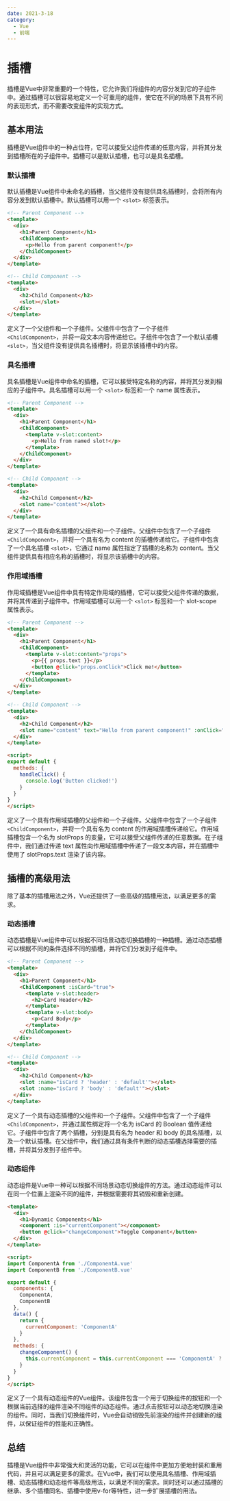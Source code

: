 ```yaml
---
date: 2021-3-18
category:
  - Vue
  - 前端
---
```


# 插槽
插槽是Vue中非常重要的一个特性，它允许我们将组件的内容分发到它的子组件中。通过插槽可以很容易地定义一个可重用的组件，使它在不同的场景下具有不同的表现形式，而不需要改变组件的实现方式。

## 基本用法
插槽是Vue组件中的一种占位符，它可以接受父组件传递的任意内容，并将其分发到插槽所在的子组件中。插槽可以是默认插槽，也可以是具名插槽。

### 默认插槽
默认插槽是Vue组件中未命名的插槽，当父组件没有提供具名插槽时，会将所有内容分发到默认插槽中。默认插槽可以用一个 `<slot>` 标签表示。

``` html
<!-- Parent Component -->
<template>
  <div>
    <h1>Parent Component</h1>
    <ChildComponent>
      <p>Hello from parent component!</p>
    </ChildComponent>
  </div>
</template>

<!-- Child Component -->
<template>
  <div>
    <h2>Child Component</h2>
    <slot></slot>
  </div>
</template>
``` 
定义了一个父组件和一个子组件。父组件中包含了一个子组件 `<ChildComponent>`，并将一段文本内容传递给它。子组件中包含了一个默认插槽 `<slot>`，当父组件没有提供具名插槽时，将显示该插槽中的内容。

### 具名插槽
具名插槽是Vue组件中命名的插槽，它可以接受特定名称的内容，并将其分发到相应的子组件中。具名插槽可以用一个 `<slot>` 标签和一个 name 属性表示。

``` html
<!-- Parent Component -->
<template>
  <div>
    <h1>Parent Component</h1>
    <ChildComponent>
      <template v-slot:content>
        <p>Hello from named slot!</p>
      </template>
    </ChildComponent>
  </div>
</template>

<!-- Child Component -->
<template>
  <div>
    <h2>Child Component</h2>
    <slot name="content"></slot>
  </div>
</template>
``` 

定义了一个具有命名插槽的父组件和一个子组件。父组件中包含了一个子组件 `<ChildComponent>`，并将一个具有名为 content 的插槽传递给它。子组件中包含了一个具名插槽 `<slot>`，它通过 name 属性指定了插槽的名称为 content。当父组件提供具有相应名称的插槽时，将显示该插槽中的内容。

### 作用域插槽
作用域插槽是Vue组件中具有特定作用域的插槽，它可以接受父组件传递的数据，并将其传递到子组件中。作用域插槽可以用一个 `<slot>` 标签和一个 slot-scope 属性表示。

``` html
<!-- Parent Component -->
<template>
  <div>
    <h1>Parent Component</h1>
    <ChildComponent>
      <template v-slot:content="props">
        <p>{{ props.text }}</p>
        <button @click="props.onClick">Click me!</button>
      </template>
    </ChildComponent>
  </div>
</template>

<!-- Child Component -->
<template>
  <div>
    <h2>Child Component</h2>
    <slot name="content" text="Hello from parent component!" :onClick="handleClick"></slot>
  </div>
</template>

<script>
export default {
  methods: {
    handleClick() {
      console.log('Button clicked!')
    }
  }
}
</script>
``` 

定义了一个具有作用域插槽的父组件和一个子组件。父组件中包含了一个子组件 `<ChildComponent>`，并将一个具有名为 content 的作用域插槽传递给它。作用域插槽包含一个名为 slotProps 的变量，它可以接受父组件传递的任意数据。在子组件中，我们通过传递 text 属性向作用域插槽中传递了一段文本内容，并在插槽中使用了 slotProps.text 渲染了该内容。

## 插槽的高级用法
除了基本的插槽用法之外，Vue还提供了一些高级的插槽用法，以满足更多的需求。

### 动态插槽

动态插槽是Vue组件中可以根据不同场景动态切换插槽的一种插槽。通过动态插槽可以根据不同的条件选择不同的插槽，并将它们分发到子组件中。

``` html
<!-- Parent Component -->
<template>
  <div>
    <h1>Parent Component</h1>
    <ChildComponent :isCard="true">
      <template v-slot:header>
        <h2>Card Header</h2>
      </template>
      <template v-slot:body>
        <p>Card Body</p>
      </template>
    </ChildComponent>
  </div>
</template>

<!-- Child Component -->
<template>
  <div>
    <h2>Child Component</h2>
    <slot :name="isCard ? 'header' : 'default'"></slot>
    <slot :name="isCard ? 'body' : 'default'"></slot>
  </div>
</template>
```
定义了一个具有动态插槽的父组件和一个子组件。父组件中包含了一个子组件 `<ChildComponent>`，并通过属性绑定将一个名为 isCard 的 Boolean 值传递给它。子组件中包含了两个插槽，分别是具有名为 header 和 body 的具名插槽，以及一个默认插槽。在父组件中，我们通过具有条件判断的动态插槽选择需要的插槽，并将其分发到子组件中。

### 动态组件
动态组件是Vue中一种可以根据不同场景动态切换组件的方法。通过动态组件可以在同一个位置上渲染不同的组件，并根据需要将其销毁和重新创建。

``` html
<template>
  <div>
    <h1>Dynamic Components</h1>
    <component :is="currentComponent"></component>
    <button @click="changeComponent">Toggle Component</button>
  </div>
</template>

<script>
import ComponentA from './ComponentA.vue'
import ComponentB from './ComponentB.vue'

export default {
  components: {
    ComponentA,
    ComponentB
  },
  data() {
    return {
      currentComponent: 'ComponentA'
    }
  },
  methods: {
    changeComponent() {
      this.currentComponent = this.currentComponent === 'ComponentA' ? 'ComponentB' : 'ComponentA'
    }
  }
}
</script>
``` 
定义了一个具有动态组件的Vue组件。该组件包含一个用于切换组件的按钮和一个根据当前选择的组件渲染不同组件的动态组件。通过点击按钮可以动态地切换渲染的组件。同时，当我们切换组件时，Vue会自动销毁先前渲染的组件并创建新的组件，以保证组件的性能和正确性。

## 总结
插槽是Vue组件中非常强大和灵活的功能，它可以在组件中更加方便地封装和重用代码，并且可以满足更多的需求。在Vue中，我们可以使用具名插槽、作用域插槽、动态插槽和动态组件等高级用法，以满足不同的需求。同时还可以通过插槽的继承、多个插槽同名、插槽中使用v-for等特性，进一步扩展插槽的用法。